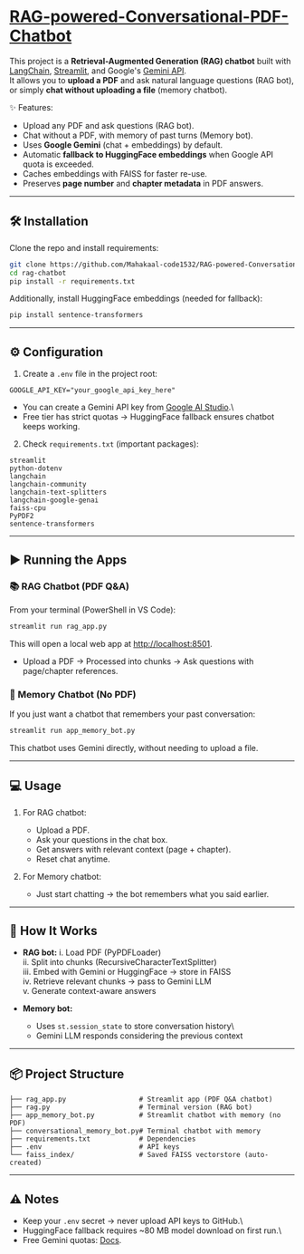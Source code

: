 # [RAG-powered-Conversational-PDF-Chatbot](https://github.com/Mahakaal-code1532/RAG-powered-Conversational-PDF-Chatbot/tree/main)

This project is a **Retrieval-Augmented Generation (RAG) chatbot** built with [LangChain](https://www.langchain.com/), [Streamlit](https://streamlit.io/), and Google's [Gemini API](https://ai.google.dev/).\
It allows you to **upload a PDF** and ask natural language questions (RAG bot), or simply **chat without uploading a file** (memory chatbot).

✨ Features:
- Upload any PDF and ask questions (RAG bot).
- Chat without a PDF, with memory of past turns (Memory bot).
- Uses **Google Gemini** (chat + embeddings) by default.
- Automatic **fallback to HuggingFace embeddings** when Google API quota is exceeded.
- Caches embeddings with FAISS for faster re-use.
- Preserves **page number** and **chapter metadata** in PDF answers.

---

## 🛠️ Installation

Clone the repo and install requirements:

```bash
git clone https://github.com/Mahakaal-code1532/RAG-powered-Conversational-PDF-Chatbot.git
cd rag-chatbot
pip install -r requirements.txt
```

Additionally, install HuggingFace embeddings (needed for fallback):

```bash
pip install sentence-transformers
```

---

## ⚙️ Configuration

1. Create a `.env` file in the project root:

```env
GOOGLE_API_KEY="your_google_api_key_here"
```

- You can create a Gemini API key from [Google AI Studio](https://aistudio.google.com/app/apikey).\
- Free tier has strict quotas → HuggingFace fallback ensures chatbot keeps working.

2. Check `requirements.txt` (important packages):

```
streamlit
python-dotenv
langchain
langchain-community
langchain-text-splitters
langchain-google-genai
faiss-cpu
PyPDF2
sentence-transformers
```

---

## ▶️ Running the Apps

### 📚 RAG Chatbot (PDF Q&A)

From your terminal (PowerShell in VS Code):

```bash
streamlit run rag_app.py
```

This will open a local web app at [http://localhost:8501](http://localhost:8501).

- Upload a PDF → Processed into chunks → Ask questions with page/chapter references.

### 🤖 Memory Chatbot (No PDF)

If you just want a chatbot that remembers your past conversation:

```bash
streamlit run app_memory_bot.py
```

This chatbot uses Gemini directly, without needing to upload a file.

---

## 💻 Usage

1. For RAG chatbot:
   - Upload a PDF.
   - Ask your questions in the chat box.
   - Get answers with relevant context (page + chapter).
   - Reset chat anytime.

2. For Memory chatbot:
   - Just start chatting → the bot remembers what you said earlier.

---

## 🧠 How It Works

- **RAG bot:**
  i. Load PDF (PyPDFLoader)\
  ii. Split into chunks (RecursiveCharacterTextSplitter)\
  iii. Embed with Gemini or HuggingFace → store in FAISS\
  iv. Retrieve relevant chunks → pass to Gemini LLM\
  v. Generate context-aware answers

- **Memory bot:**
  - Uses `st.session_state` to store conversation history\
  - Gemini LLM responds considering the previous context

---

## 📦 Project Structure

```
├── rag_app.py                  # Streamlit app (PDF Q&A chatbot)
├── rag.py                      # Terminal version (RAG bot)
├── app_memory_bot.py           # Streamlit chatbot with memory (no PDF)
├── conversational_memory_bot.py# Terminal chatbot with memory
├── requirements.txt            # Dependencies
├── .env                        # API keys
└── faiss_index/                # Saved FAISS vectorstore (auto-created)
```

---

## ⚠️ Notes

- Keep your `.env` secret → never upload API keys to GitHub.\
- HuggingFace fallback requires ~80 MB model download on first run.\
- Free Gemini quotas: [Docs](https://ai.google.dev/gemini-api/docs/rate-limits).
